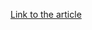 [Link to the article](https://www.akamai.com/blog/security-research/2023/oct/cam-sneaker-bots-and-credential-stuffing-this-holiday-season)
